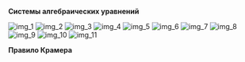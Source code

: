 **Системы алгебраических уравнений**  

![img_1](https://user-images.githubusercontent.com/35499834/47380906-dcd84b80-d6fe-11e8-9178-4d73a296637a.png)
![img_2](https://user-images.githubusercontent.com/35499834/47380963-ff6a6480-d6fe-11e8-8196-fa163034aecb.png)
![img_3](https://user-images.githubusercontent.com/35499834/47381007-1610bb80-d6ff-11e8-97a3-90d0b99c8e73.png)
![img_4](https://user-images.githubusercontent.com/35499834/47381026-26c13180-d6ff-11e8-80b8-23637e9ad9d6.png)
![img_5](https://user-images.githubusercontent.com/35499834/47381050-35a7e400-d6ff-11e8-934e-954768da0042.png)
![img_6](https://user-images.githubusercontent.com/35499834/47381065-42c4d300-d6ff-11e8-8f7d-299ee6a92d0c.png)
![img_7](https://user-images.githubusercontent.com/35499834/47381076-4f492b80-d6ff-11e8-821d-74bffe6acf8e.png)
![img_8](https://user-images.githubusercontent.com/35499834/47382296-43129d80-d702-11e8-8fd2-0460130eaeb0.png)
![img_9](https://user-images.githubusercontent.com/35499834/47382361-6c332e00-d702-11e8-9c9f-2d0a24a25117.png)
![img_10](https://user-images.githubusercontent.com/35499834/47382466-adc3d900-d702-11e8-9b66-1d3f28c8f1a1.png)
![img_11](https://user-images.githubusercontent.com/35499834/47382749-49554980-d703-11e8-8684-5612e67d5fdc.png)

**Правило Крамера**  
